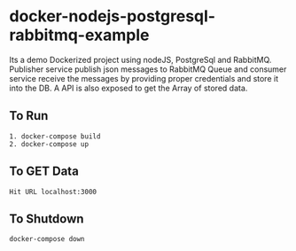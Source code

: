 # docker-nodejs-postgresql-rabbitmq-example
Its a demo Dockerized project using nodeJS, PostgreSql and RabbitMQ. Publisher service publish json messages to RabbitMQ Queue and consumer service receive the messages by providing proper credentials and store it into the DB. A API is also exposed to get the Array of stored data.

## To Run
```
1. docker-compose build
2. docker-compose up
```

## To GET Data

```Hit URL localhost:3000```

## To Shutdown

```docker-compose down```
